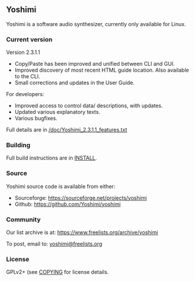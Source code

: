 ## Yoshimi

Yoshimi is a software audio synthesizer, currently only available for Linux.

### Current version

Version 2.3.1.1

* Copy/Paste has been improved and unified between CLI and GUI.
* Improved discovery of most recent HTML guide location.
  Also available to the CLI.
* Small corrections and updates in the User Guide.

For developers:
* Improved access to control data/ descriptions, with updates.
* Updated various explanatory texts.
* Various bugfixes.

Full details are in [/doc/Yoshimi_2.3.1.1_features.txt](doc/Yoshimi_2.3.1.1_features.txt)

### Building

Full build instructions are in [INSTALL](INSTALL).

### Source

Yoshimi source code is available from either:

* Sourceforge: https://sourceforge.net/projects/yoshimi
* Github: https://github.com/Yoshimi/yoshimi

### Community

Our list archive is at: https://www.freelists.org/archive/yoshimi

To post, email to: yoshimi@freelists.org

### License

GPLv2+ (see [COPYING](COPYING) for license details.
